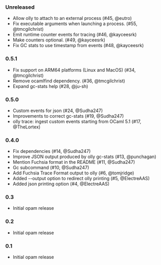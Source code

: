 ### Unreleased

* Allow olly to attach to an external process (#45, @eutro)
* Fix executable arguments when launching a process. (#55, @tmcgilchrist)
* Emit runtime counter events for tracing (#46, @kayceesrk)
* Make counters optional. (#49, @kayceesrk)
* Fix GC stats to use timestamp from events (#48,  @kayceesrk)

### 0.5.1

* Fix support on ARM64 platforms (Linux and MacOS) (#34, @tmcgilchrist)
* Remove ocamlfind dependency. (#36, @tmcgilchrist)
* Expand gc-stats help (#28, @ju-sh)

### 0.5.0

* Custom events for json (#24, @Sudha247)
* Improvements to correct gc-stats (#19, @Sudha247)
* olly trace: ingest custom events starting from OCaml 5.1 (#17, @TheLortex)

### 0.4.0

* Fix dependencies (#14, @Sudha247)
* Improve JSON output produced by olly gc-stats (#13, @punchagan)
* Mention Fuchsia format in the README (#11, @Sudha247)
* Gc subcommand (#10, @Sudha247)
* Add Fuchsia Trace Format output to olly (#6, @tomjridge)
* Added --output option to redirect olly printing (#5, @ElectreAAS)
* Added json printing option (#4, @ElectreAAS)

### 0.3

* Initial opam release

### 0.2

* Initial opam release

### 0.1

* Initial opam release
